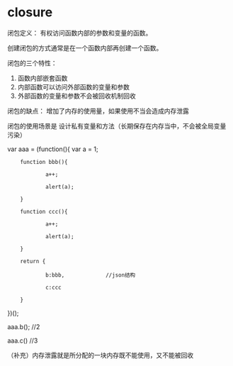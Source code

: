 # closure

闭包定义： 有权访问函数内部的参数和变量的函数。

创建闭包的方式通常是在一个函数内部再创建一个函数。

闭包的三个特性：

1. 函数内部嵌套函数
2. 内部函数可以访问外部函数的变量和参数
3. 外部函数的变量和参数不会被回收机制回收

闭包的缺点： 增加了内存的使用量，如果使用不当会造成内存泄露

闭包的使用场景是 设计私有变量和方法（长期保存在内存当中，不会被全局变量污染）

var aaa = (function(){
        var a = 1;
        
        function bbb(){
        
                a++;
                
                alert(a);
                
        }
        
        function ccc(){
        
                a++;
                
                alert(a);
                
        }
        
        return {
        
                b:bbb,             //json结构
                
                c:ccc
                
        }
})();

aaa.b();     //2

aaa.c()      //3


（补充）内存泄露就是所分配的一块内存既不能使用，又不能被回收
